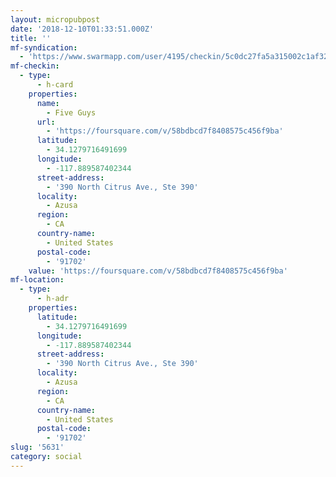 ```yaml
---
layout: micropubpost
date: '2018-12-10T01:33:51.000Z'
title: ''
mf-syndication:
  - 'https://www.swarmapp.com/user/4195/checkin/5c0dc27fa5a315002c1af326'
mf-checkin:
  - type:
      - h-card
    properties:
      name:
        - Five Guys
      url:
        - 'https://foursquare.com/v/58bdbcd7f8408575c456f9ba'
      latitude:
        - 34.1279716491699
      longitude:
        - -117.889587402344
      street-address:
        - '390 North Citrus Ave., Ste 390'
      locality:
        - Azusa
      region:
        - CA
      country-name:
        - United States
      postal-code:
        - '91702'
    value: 'https://foursquare.com/v/58bdbcd7f8408575c456f9ba'
mf-location:
  - type:
      - h-adr
    properties:
      latitude:
        - 34.1279716491699
      longitude:
        - -117.889587402344
      street-address:
        - '390 North Citrus Ave., Ste 390'
      locality:
        - Azusa
      region:
        - CA
      country-name:
        - United States
      postal-code:
        - '91702'
slug: '5631'
category: social
---
```

